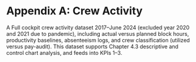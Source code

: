 # Appendix A: Crew Activity
A Full cockpit crew activity dataset 2017–June 2024 (excluded year 2020 and 2021 due to pandemic), including actual versus planned block hours, productivity baselines, absenteeism logs, and crew classification (utilized versus pay-audit). This dataset supports Chapter 4.3 descriptive and control chart analysis, and feeds into KPIs 1–3.
